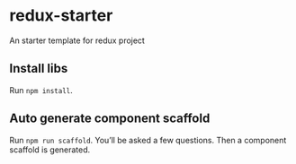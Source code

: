 # redux-starter
An starter template for redux project

## Install libs

Run `npm install`.

## Auto generate component scaffold

Run `npm run scaffold`. You’ll be asked a few questions. Then a component scaffold is generated.
